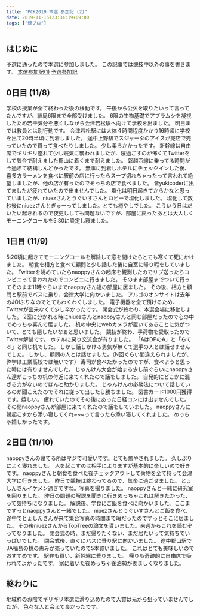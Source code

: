 ```yaml
---
title: "PCK2019 本選 参加記 (2)"
date: 2019-11-15T23:34:19+09:00
tags: ["競プロ"]
---
```

## はじめに

予選に通ったので本選に参加しました。
この記事では競技中以外の事を書きます。
[本選参加記(1)](../pck2019_final_1)
[予選参加記](../pck2019_qual)

## 0日目 (11/8)

学校の授業が全て終わった後の移動です。
午後から公欠を取りたいって言ってたんですが、結局6限まで全部受けました。
6限の生物基礎でアブラムシを凝視したため若干気分を悪くしながら会津若松駅へ向けて学校を出ました。
明日までは教員とは別行動です。
会津若松駅には大体４時間程度かかり16時頃に学校を出て20時半頃に到着しました。
途中上野駅でスジャータのアイスが売店で売っていたので買って食べたりしました。
少し柔らかかったです。
新幹線は自由席でギリギリ座れて少し眠気に襲われましたが、寝過ごすのが怖くてTwitterをして気合で耐えました郡山に着くまで耐えました。
磐越西線に乗ってる時間が今過ぎて結構しんどかったです。
無事に到着しホテルにチェックインした後、喜多方ラーメンを食べに駅前の店に行ったらスープ切れちゃったって言われて絶望しましたが、他の店が有ったのでそっちの店で食べました。
皆yukicoderに出てましたが疲れていたので出ませんでした。
塩化は明日起きてからかなと思っていましたが、niuezさんとうぐいすさんとロビーで塩化しました。
塩化して数秒後にniuezさんとぎゅーってしました。とても癒やしでした。
こういう日はだいたい起きれるので夜更ししても問題ないですが、部屋に戻ったあとは大人しくモーニングコールを5:30に設定し寝ました。

## 1日目 (11/9)

5:20頃に起きてモーニングコールを解除して窓を開けたらとても寒くて死にかけました。
朝食を相方と食べて顧問と少し話した後に自室に帰り暇をしていました。
Twitterを眺めていたらnaoppyさんの起床を観測したのでリプ送ったらコンビニって言われたのでコンビニに行きました。
そのまま部屋までついて行ってそのまま11時ぐらいまでnaoppyさん達の部屋に居ました。
その後、相方と顧問と駅前でバスに乗り、会津大学に向かいました。
アルゴのオンサイトは去年のJOIぶりなのでとてもわくわくしました。
電子機器を全て預けるため、Twitterが出来なくて少し辛かったです。
開会式が終わり、本選会場に移動しました。
2室に分かれる時にniuezさんとnaoppyさんと同じ部屋だったので心の中でめっちゃ喜んで居ました。
机の中央にwebカメラが置いてあることに気がついて、とても隠したいなぁと思いました。
競技が終わ、手荷物を受取ったのでTwitter解禁です。
ホテルに戻り交流会が有りました。
「AはDPのA」と「らてｄ」と同じ机でした。
しかし話しかける勇気が無くて選手の人とは話せませんでした。
しかし、顧問の人とは話せました。（N回ぐらい間違えられましたが、弊学は工業高校では無いです）
寿司が食べたかったのですが、食べようと思った時には有りませんでした。
じゃんけん大会が始まる少し前ぐらいにnaoppyさん達がこっちの机の付近に来てくれたので話をしました。
自発的にどこかに混ざる力がないのでほんと助かりました。
じゃんけんの必勝法について話しているのが聞こえたのでそれに従って出したら勝ちました。
図書カード1000円獲得です。嬉しい。
疲れていたのでその後にあった日経コンには出ませんでした。
その間naoppyさんが部屋に来てくれたので話をしていました。
naoppyさんに朝起こすから添い寝してくれ~~~って言ったら添い寝してくれました。
めっちゃ嬉しかったです。

## 2日目 (11/10)

naoppyさんの寝てる所はマジで可愛いです。とても癒やされました。
久しぶりによく寝れました。
人を起こすのは相手によりますが基本的に楽しいので好きです。
naoppyさんと朝食を食べた後チェックアウトして荷物を全て持って会津大学に行きました。
昨日で競技は終わってるので、気楽に過ごせました。
とょしんさんイケメン過ぎですね。写真を撮りました。
naoppyさんと一緒に研究室を回りました。
昨日の問題の解説を聞きに行きめっちゃこれは解きたかった、って気持ちになりました。
解説後、学食にご飯を食べに向かいました。ここまでずっとnaoppyさんと一緒でした。
niuezさんとうぐいすさんとご飯を食べ、途中でとょしんさんが来て集合写真の時間まで暇だったのでずっとそこに居ました。
その後niuezさんからTopTreeの論文を貰いました。来週からこれを読むぞってなりました。
閉会式の時、まだ帰りたくない、まだ居たいって気持ちでいっぱいでした。
閉会式後、直ぐにバスに乗り駅に向かいました。
途中郡山駅でJA福島の桃の恵みが売っていたので5本買いました。
これはとても美味しいのでおすすめです。
駅弁も買い、新幹線に乗りました。
帰りも奇跡的に自由席で吸われてよかったです。
家に着いた後めっちゃ後泊勢が羨ましくなりました。

## 終わりに

地域枠のお陰でギリギリ本選に滑り込めたので入賞は元から狙っていませんでしたが。
色々な人と会えて良かったです。
